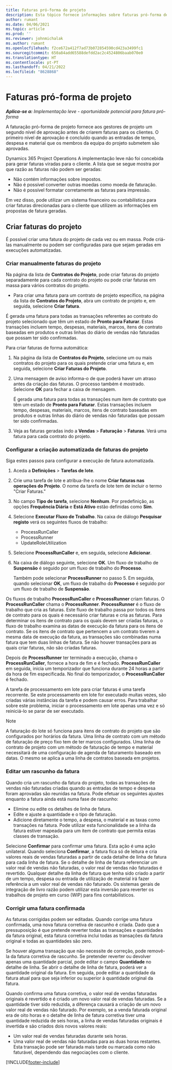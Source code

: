 ```yaml
---
title: Faturas pró-forma de projeto
description: Esta tópico fornece informações sobre faturas pró-forma de projetos no Project Operations.
author: rumant
ms.date: 04/06/2021
ms.topic: article
ms.prod: ''
ms.reviewer: johnmichalak
ms.author: rumant
ms.openlocfilehash: f2ce672a412f7ad73b072854590cd423a3499fc1
ms.sourcegitcommit: 650a84add65588defdd2ac2c4524806baab070e0
ms.translationtype: HT
ms.contentlocale: pt-PT
ms.lasthandoff: 04/21/2022
ms.locfileid: "8628868"
---
```

# <a name="proforma-project-invoices"></a>Faturas pró-forma de projeto

_**Aplica-se a:** Implementação leve - oportunidade potencial para fatura pró-forma_

A faturação pró-forma de projeto fornece aos gestores de projeto um segundo nível de aprovação antes de criarem faturas para os clientes. O primeiro nível de aprovação é concluído quando as entradas de tempo, despesa e material que os membros da equipa do projeto submetem são aprovadas.

Dynamics 365 Project Operations A implementação leve não foi concebida para gerar faturas viradas para o cliente. A lista que se segue mostra por que razão as faturas não podem ser geradas:

- Não contém informações sobre impostos.
- Não é possível converter outras moedas como moeda de faturação.
- Não é possível formatar corretamente as faturas para impressão.

Em vez disso, pode utilizar um sistema financeiro ou contabilística para criar faturas direcionadas para o cliente que utilizem as informações em propostas de fatura geradas.

## <a name="creating-project-invoices"></a>Criar faturas do projeto

É possível criar uma fatura do projeto de cada vez ou em massa. Pode criá-las manualmente ou podem ser configuradas para que sejam geradas em execuções automatizadas.

### <a name="manually-create-project-invoices"></a>Criar manualmente faturas do projeto 

Na página da lista de **Contratos do Projeto**, pode criar faturas do projeto separadamente para cada contrato do projeto ou pode criar faturas em massa para vários contratos do projeto.

   - Para criar uma fatura para um contrato de projeto específico, na página da lista de **Contratos do Projeto**, abra um contrato de projeto e, em seguida, selecione **Criar fatura**.

   É gerada uma fatura para todas as transações referentes ao contrato do projeto selecionado que têm um estado de **Pronto para Faturar**. Estas transações incluem tempo, despesas, materiais, marcos, itens de contrato baseadas em produtos e outras linhas do diário de vendas não faturadas que possam ter sido confirmadas.

Para criar faturas de forma automática:

1. Na página da lista de **Contratos do Projeto**, selecione um ou mais contratos do projeto para os quais pretende criar uma fatura e, em seguida, selecione **Criar Faturas do Projeto**.
2. Uma mensagem de aviso informa-o de que poderá haver um atraso antes da criação das faturas. O processo também é mostrado. Selecione **OK** para fechar a caixa de mensagem.

   É gerada uma fatura para todas as transações num item de contrato que têm um estado de **Pronto para Faturar**. Estas transações incluem tempo, despesas, materiais, marcos, itens de contrato baseadas em produtos e outras linhas do diário de vendas não faturadas que possam ter sido confirmadas.

3. Veja as faturas geradas indo a **Vendas** \> **Faturação** \> **Faturas**. Verá uma fatura para cada contrato do projeto.

### <a name="set-up-automated-creation-of-project-invoices"></a>Configurar a criação automatizada de faturas do projeto 

Siga estes passos para configurar a execução de fatura automatizada.

1. Aceda a **Definições** \> **Tarefas de lote**.
2. Crie uma tarefa de lote e atribua-lhe o nome **Criar faturas nas operações do Projeto**. O nome da tarefa de lote tem de incluir o termo "Criar Faturas."
3. No campo **Tipo de tarefa**, selecione **Nenhum**. Por predefinição, as opções **Frequência Diária** e **Está Ativo** estão definidas como **Sim**.
4. Selecione **Executar Fluxo de Trabalho**. Na caixa de diálogo **Pesquisar registo** verá os seguintes fluxos de trabalho:

    - ProcessRunCaller
    - ProcessRunner
    - UpdateRoleUtilization

5. Selecione **ProcessRunCaller** e, em seguida, selecione **Adicionar**.
6. Na caixa de diálogo seguinte, selecione **OK**. Um fluxo de trabalho de **Suspensão** é seguido por um fluxo de trabalho do **Processo**.

    Também pode selecionar **ProcessRunner** no passo 5. Em seguida, quando selecionar **OK**, um fluxo de trabalho do **Processo** é seguido por um fluxo de trabalho de **Suspensão**.

Os fluxos de trabalho **ProcessRunCaller** e **ProcessRunner** criam faturas. O **ProcessRunCaller** chama o **ProcessRunner**. **ProcessRunner** é o fluxo de trabalho que cria as faturas. Este fluxo de trabalho passa por todos os itens de contrato para os quais é necessário criar faturas e cria as faturas. Para determinar os itens de contrato para os quais devem ser criadas faturas, o fluxo de trabalho examina as datas de execução da fatura para os itens de contrato. Se os itens de contrato que pertencem a um contrato tiverem a mesma data de execução da fatura, as transações são combinadas numa fatura que tem duas linhas de fatura. Se não houver transações para as quais criar faturas, não são criadas faturas.

Depois de **ProcessRunner** ter terminado a execução, chama o **ProcessRunCaller**, fornece a hora de fim e é fechado. **ProcessRunCaller** em seguida, inicia um temporizador que funciona durante 24 horas a partir da hora de fim especificada. No final do temporizador, o **ProcessRunCaller** é fechado.

A tarefa de processamento em lote para criar faturas é uma tarefa recorrente. Se este processamento em lote for executado muitas vezes, são criadas várias instâncias da tarefa e podem causar erros. Para trabalhar sobre este problema, iniciar o processamento em lote apenas uma vez e só reiniciá-lo se parar de ser executado.

> [!NOTE]
> A faturação do lote só funciona para itens de contrato do projeto que são configurados por horários da fatura. Uma linha de contrato com um método de faturação de preço fixo tem de ter marcos configurados. Uma linha de contrato de projeto com um método de faturação de tempo e material necessitará de uma configuração de agenda de faturamento baseado em datas. O mesmo se aplica a uma linha de contratos baseada em projetos.      
 
### <a name="edit-a-draft-invoice"></a>Editar um rascunho da fatura

Quando cria um rascunho da fatura do projeto, todas as transações de vendas não faturadas criadas quando as entradas de tempo e despesa foram aprovadas são reunidas na fatura. Pode efetuar os seguintes ajustes enquanto a fatura ainda está numa fase de rascunho:

- Elimine ou edite os detalhes de linha de fatura.
- Edite e ajuste a quantidade e o tipo de faturação.
- Adicione diretamente o tempo, a despesa, o material e as taxas como transações na fatura. Pode utilizar esta funcionalidade se a linha da fatura estiver mapeada para um item de contrato que permita estas classes de transação.

Selecione **Confirmar** para confirmar uma fatura. Esta ação é uma ação unilateral. Quando seleciona **Confirmar**, a fatura fica só de leitura e cria valores reais de vendas faturadas a partir de cada detalhe de linha de fatura para cada linha de fatura. Se o detalhe de linha de fatura referenciar um valor real de vendas não faturadas, o valor real de vendas não faturadas é revertido. Qualquer detalhe da linha de fatura que tenha sido criado a partir de um tempo, despesa ou entrada de utilização de material irá fazer referência a um valor real de vendas não faturado. Os sistemas gerais de integração de livro razão podem utilizar esta inversão para reverter os trabalhos de projeto em curso (WIP) para fins contabilísticos.

### <a name="correct-a-confirmed-invoice"></a>Corrigir uma fatura confirmada

As faturas corrigidas podem ser editadas. Quando corrige uma fatura confirmada, uma nova fatura corretiva de rascunho é criada. Dado que a pressuposição é que pretende reverter todas as transações e quantidades da fatura original, esta fatura corretiva inclui todas as transações da fatura original e todas as quantidades são zero.

Se houver alguma transação que não necessite de correção, pode removê-la da fatura corretiva de rascunho. Se pretender reverter ou devolver apenas uma quantidade parcial, pode editar o campo **Quantidade** no detalhe de linha. Se abrir o detalhe de linha de fatura, poderá ver a quantidade original da fatura. Em seguida, pode editar a quantidade da fatura atual para que seja inferior ou superior à quantidade original da fatura.

Quando confirma uma fatura corretiva, o valor real de vendas faturadas originais é revertido e é criado um novo valor real de vendas faturadas. Se a quantidade tiver sido reduzida, a diferença causará a criação de um novo valor real de vendas não faturado. Por exemplo, se a venda faturada original era de oito horas e o detalhe de linha de fatura corretiva tiver uma quantidade reduzida de seis horas, a linha de vendas faturadas originais é invertida e são criados dois novos valores reais:

- Um valor real de vendas faturadas durante seis horas.
- Uma valor real de vendas não faturadas para as duas horas restantes. Esta transação pode ser faturada mais tarde ou marcada como não faturável, dependendo das negociações com o cliente.



[!INCLUDE[footer-include](../../includes/footer-banner.md)]
